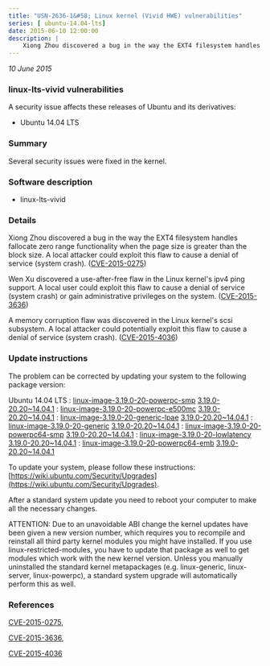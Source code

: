 ```yaml
---
title: "USN-2636-1&#58; Linux kernel (Vivid HWE) vulnerabilities"
series: [ ubuntu-14.04-lts]
date: 2015-06-10 12:00:00
description: |
    Xiong Zhou discovered a bug in the way the EXT4 filesystem handles fallocate zero range functionality when the page size is greater than the block size. A local attacker could exploit this flaw to cause a denial of service (system crash). ([CVE-2015-0275](http://people.ubuntu.com/~ubuntu-security/cve/CVE-2015-0275))
--- 
```

 
 

*10 June 2015*

### linux-lts-vivid vulnerabilities

A security issue affects these releases of Ubuntu and its derivatives:

* Ubuntu 14.04 LTS

### Summary

Several security issues were fixed in the kernel. 

### Software description

* linux-lts-vivid 

### Details

Xiong Zhou discovered a bug in the way the EXT4 filesystem handles fallocate zero range functionality when the page size is greater than the block size. A local attacker could exploit this flaw to cause a denial of service (system crash). ([CVE-2015-0275](http://people.ubuntu.com/~ubuntu-security/cve/CVE-2015-0275))

Wen Xu discovered a use-after-free flaw in the Linux kernel&#39;s ipv4 ping support. A local user could exploit this flaw to cause a denial of service (system crash) or gain administrative privileges on the system. ([CVE-2015-3636](http://people.ubuntu.com/~ubuntu-security/cve/CVE-2015-3636))

A memory corruption flaw was discovered in the Linux kernel&#39;s scsi subsystem. A local attacker could potentially exploit this flaw to cause a denial of service (system crash). ([CVE-2015-4036](http://people.ubuntu.com/~ubuntu-security/cve/CVE-2015-4036)) 

### Update instructions

The problem can be corrected by updating your system to the following package version:

Ubuntu 14.04 LTS
 : [linux-image-3.19.0-20-powerpc-smp](https://launchpad.net/ubuntu/+source/linux-lts-vivid) <span> [3.19.0-20.20~14.04.1](https://launchpad.net/ubuntu/+source/linux-lts-vivid/3.19.0-20.20~14.04.1) </span> 
 : [linux-image-3.19.0-20-powerpc-e500mc](https://launchpad.net/ubuntu/+source/linux-lts-vivid) <span> [3.19.0-20.20~14.04.1](https://launchpad.net/ubuntu/+source/linux-lts-vivid/3.19.0-20.20~14.04.1) </span> 
 : [linux-image-3.19.0-20-generic-lpae](https://launchpad.net/ubuntu/+source/linux-lts-vivid) <span> [3.19.0-20.20~14.04.1](https://launchpad.net/ubuntu/+source/linux-lts-vivid/3.19.0-20.20~14.04.1) </span> 
 : [linux-image-3.19.0-20-generic](https://launchpad.net/ubuntu/+source/linux-lts-vivid) <span> [3.19.0-20.20~14.04.1](https://launchpad.net/ubuntu/+source/linux-lts-vivid/3.19.0-20.20~14.04.1) </span> 
 : [linux-image-3.19.0-20-powerpc64-smp](https://launchpad.net/ubuntu/+source/linux-lts-vivid) <span> [3.19.0-20.20~14.04.1](https://launchpad.net/ubuntu/+source/linux-lts-vivid/3.19.0-20.20~14.04.1) </span> 
 : [linux-image-3.19.0-20-lowlatency](https://launchpad.net/ubuntu/+source/linux-lts-vivid) <span> [3.19.0-20.20~14.04.1](https://launchpad.net/ubuntu/+source/linux-lts-vivid/3.19.0-20.20~14.04.1) </span> 
 : [linux-image-3.19.0-20-powerpc64-emb](https://launchpad.net/ubuntu/+source/linux-lts-vivid) <span> [3.19.0-20.20~14.04.1](https://launchpad.net/ubuntu/+source/linux-lts-vivid/3.19.0-20.20~14.04.1) </span> 

To update your system, please follow these instructions: [https://wiki.ubuntu.com/Security/Upgrades](https://wiki.ubuntu.com/Security/Upgrades).

After a standard system update you need to reboot your computer to make all the necessary changes.

ATTENTION: Due to an unavoidable ABI change the kernel updates have been given a new version number, which requires you to recompile and reinstall all third party kernel modules you might have installed. If you use linux-restricted-modules, you have to update that package as well to get modules which work with the new kernel version. Unless you manually uninstalled the standard kernel metapackages (e.g. linux-generic, linux-server, linux-powerpc), a standard system upgrade will automatically perform this as well. 

### References

 
 [CVE-2015-0275](http://people.ubuntu.com/~ubuntu-security/cve/CVE-2015-0275), 

 [CVE-2015-3636](http://people.ubuntu.com/~ubuntu-security/cve/CVE-2015-3636), 

 [CVE-2015-4036](http://people.ubuntu.com/~ubuntu-security/cve/CVE-2015-4036)
 


